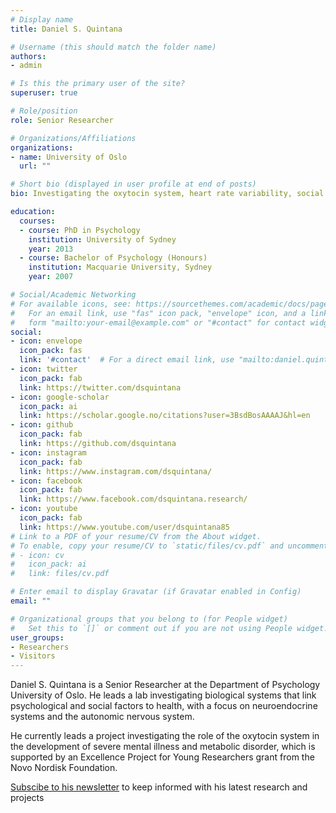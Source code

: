```yaml
---
# Display name
title: Daniel S. Quintana

# Username (this should match the folder name)
authors:
- admin

# Is this the primary user of the site?
superuser: true

# Role/position
role: Senior Researcher

# Organizations/Affiliations
organizations:
- name: University of Oslo
  url: ""

# Short bio (displayed in user profile at end of posts)
bio: Investigating the oxytocin system, heart rate variability, social behavior, and meta-science.

education:
  courses:
  - course: PhD in Psychology
    institution: University of Sydney
    year: 2013
  - course: Bachelor of Psychology (Honours)
    institution: Macquarie University, Sydney
    year: 2007

# Social/Academic Networking
# For available icons, see: https://sourcethemes.com/academic/docs/page-builder/#icons
#   For an email link, use "fas" icon pack, "envelope" icon, and a link in the
#   form "mailto:your-email@example.com" or "#contact" for contact widget.
social:
- icon: envelope
  icon_pack: fas
  link: '#contact'  # For a direct email link, use "mailto:daniel.quintana@medisin.uio.no".
- icon: twitter
  icon_pack: fab
  link: https://twitter.com/dsquintana
- icon: google-scholar
  icon_pack: ai
  link: https://scholar.google.no/citations?user=3BsdBosAAAAJ&hl=en
- icon: github
  icon_pack: fab
  link: https://github.com/dsquintana
- icon: instagram
  icon_pack: fab
  link: https://www.instagram.com/dsquintana/
- icon: facebook
  icon_pack: fab
  link: https://www.facebook.com/dsquintana.research/
- icon: youtube
  icon_pack: fab
  link: https://www.youtube.com/user/dsquintana85
# Link to a PDF of your resume/CV from the About widget.
# To enable, copy your resume/CV to `static/files/cv.pdf` and uncomment the lines below.
# - icon: cv
#   icon_pack: ai
#   link: files/cv.pdf

# Enter email to display Gravatar (if Gravatar enabled in Config)
email: ""

# Organizational groups that you belong to (for People widget)
#   Set this to `[]` or comment out if you are not using People widget.
user_groups:
- Researchers
- Visitors
---
```


Daniel S. Quintana is a Senior Researcher at the Department of Psychology University of Oslo. He leads a lab investigating biological systems that link psychological and social factors to health, with a focus on neuroendocrine systems and the autonomic nervous system. 

He currently leads a project investigating the role of the oxytocin system in the development of severe mental illness and metabolic disorder, which is supported by an Excellence Project for Young Researchers grant from the Novo Nordisk Foundation.

[Subscibe to his newsletter](http://eepurl.com/YzZWf) to keep informed with his latest research and projects

